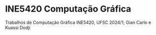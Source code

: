 # INE5420 Computação Gráfica
Trabalhos de Computação Gráfica INE5420, UFSC 2024/1; Gian Carlo e Kuassi Dodji
